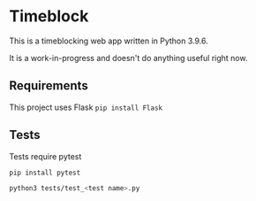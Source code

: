 # Timeblock
This is a timeblocking web app written in Python 3.9.6.

It is a work-in-progress and doesn't do anything useful right now.

## Requirements
This project uses Flask
`pip install Flask`

## Tests
Tests require pytest 
```bash
pip install pytest

python3 tests/test_<test name>.py
```
